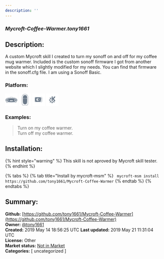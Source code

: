 ```yaml
---
description: ''
---
```


### _Mycroft-Coffee-Warmer.tony1661_  
## Description:  
A custom Mycroft skill I created to turn my sonoff on and off for my coffee mug warmer. Included is the custom sonoff firmware I got from another website which I slightly modified for my needs. You can find that firmware in the sonoff.cfg file. I am using a Sonoff Basic.  
  
  
### Platform:  
 ![Mark I](../.gitbook/assets/mark-1-icon.png)  ![Mark II](../.gitbook/assets/mark-2-icon.png)  ![Picroft](../.gitbook/assets/picroft-icon.png)  ![plasmoid](../.gitbook/assets/kde.png)   
### Examples:  
> Turn on my coffee warmer.  
> Turn off my coffee warmer.  
  
## Installation:  
{% hint style="warning" %}
This skill is not aproved by Mycroft skill tester.
{% endhint %}
    
{% tabs %}
{% tab title="Install by mycroft-msm" %}
``` mycroft-msm install https://github.com/tony1661/Mycroft-Coffee-Warmer```
{% endtab %}
  {% endtabs %}
    
## Summary:  
**Github:** [https://github.com/tony1661/Mycroft-Coffee-Warmer](https://github.com/tony1661/Mycroft-Coffee-Warmer)  
**Owner:** [@tony1661](https://github.com/tony1661)  
**Created:** 2019 May 14 18:56:25 UTC  **Last updated:** 2019 May 21 11:31:04 UTC  
**License:** Other  
**Market status:** [Not in Market](https://market.mycroft.ai/skill/)  
**Categories:** [ uncategorized ]   
